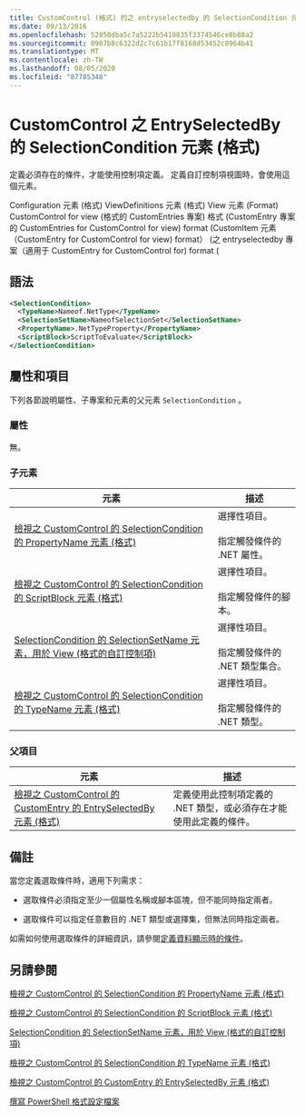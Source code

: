 ```yaml
---
title: CustomControl (格式) 的之 entryselectedby 的 SelectionCondition 元素 |Microsoft Docs
ms.date: 09/13/2016
ms.openlocfilehash: 52858dba5c7a5222b5410835f3374546ce8b88a2
ms.sourcegitcommit: 0907b8c6322d2c7c61b17f8168d53452c8964b41
ms.translationtype: MT
ms.contentlocale: zh-TW
ms.lasthandoff: 08/05/2020
ms.locfileid: "87785348"
---
```

# <a name="selectioncondition-element-for-entryselectedby-for-customcontrol-format"></a>CustomControl 之 EntrySelectedBy 的 SelectionCondition 元素 (格式)

定義必須存在的條件，才能使用控制項定義。 定義自訂控制項視圖時，會使用這個元素。

Configuration 元素 (格式) ViewDefinitions 元素 (格式) View 元素 (Format) CustomControl for view (格式的 CustomEntries 專案) 格式 (CustomEntry 專案的 CustomEntries for CustomControl for view) format (CustomItem 元素（CustomEntry for CustomControl for view) format） (之 entryselectedby 專案（適用于 CustomEntry for CustomControl for) format (

## <a name="syntax"></a>語法

```xml
<SelectionCondition>
  <TypeName>Nameof.NetType</TypeName>
  <SelectionSetName>NameofSelectionSet</SelectionSetName>
  <PropertyName>.NetTypeProperty</PropertyName>
  <ScriptBlock>ScriptToEvaluate</ScriptBlock>
</SelectionCondition>
```

## <a name="attributes-and-elements"></a>屬性和項目

下列各節說明屬性、子專案和元素的父元素 `SelectionCondition` 。

### <a name="attributes"></a>屬性

無。

### <a name="child-elements"></a>子元素

|元素|描述|
|-------------|-----------------|
|[檢視之 CustomControl 的 SelectionCondition 的 PropertyName 元素 (格式)](./propertyname-element-for-selectioncondition-for-customcontrol-for-view-format.md)|選擇性項目。<br /><br /> 指定觸發條件的 .NET 屬性。|
|[檢視之 CustomControl 的 SelectionCondition 的 ScriptBlock 元素 (格式)](./scriptblock-element-for-selectioncondition-for-customcontrol-for-view-format.md)|選擇性項目。<br /><br /> 指定觸發條件的腳本。|
|[SelectionCondition 的 SelectionSetName 元素，用於 View (格式的自訂控制項) ](./selectionsetname-element-for-selectioncondition-for-customcontrol-for-view-format.md)|選擇性項目。<br /><br /> 指定觸發條件的 .NET 類型集合。|
|[檢視之 CustomControl 的 SelectionCondition 的 TypeName 元素 (格式)](./typename-element-for-selectioncondition-for-customcontrol-for-view-format.md)|選擇性項目。<br /><br /> 指定觸發條件的 .NET 類型。|

### <a name="parent-elements"></a>父項目

|元素|描述|
|-------------|-----------------|
|[檢視之 CustomControl 的 CustomEntry 的 EntrySelectedBy 元素 (格式)](./entryselectedby-element-for-customentry-for-customcontrol-for-view-format.md)|定義使用此控制項定義的 .NET 類型，或必須存在才能使用此定義的條件。|

## <a name="remarks"></a>備註

當您定義選取條件時，適用下列需求：

- 選取條件必須指定至少一個屬性名稱或腳本區塊，但不能同時指定兩者。

- 選取條件可以指定任意數目的 .NET 類型或選擇集，但無法同時指定兩者。

如需如何使用選取條件的詳細資訊，請參閱[定義資料顯示時的條件](./defining-conditions-for-displaying-data.md)。

## <a name="see-also"></a>另請參閱

[檢視之 CustomControl 的 SelectionCondition 的 PropertyName 元素 (格式)](./propertyname-element-for-selectioncondition-for-customcontrol-for-view-format.md)

[檢視之 CustomControl 的 SelectionCondition 的 ScriptBlock 元素 (格式)](./scriptblock-element-for-selectioncondition-for-customcontrol-for-view-format.md)

[SelectionCondition 的 SelectionSetName 元素，用於 View (格式的自訂控制項) ](./selectionsetname-element-for-selectioncondition-for-customcontrol-for-view-format.md)

[檢視之 CustomControl 的 SelectionCondition 的 TypeName 元素 (格式)](./typename-element-for-selectioncondition-for-customcontrol-for-view-format.md)

[檢視之 CustomControl 的 CustomEntry 的 EntrySelectedBy 元素 (格式)](./entryselectedby-element-for-customentry-for-customcontrol-for-view-format.md)

[撰寫 PowerShell 格式設定檔案](./writing-a-powershell-formatting-file.md)

